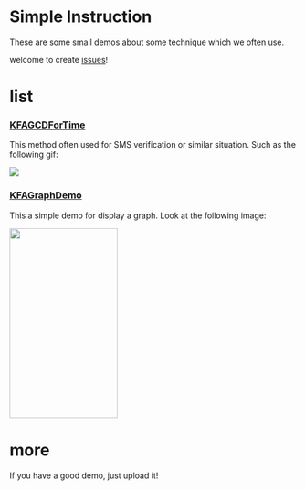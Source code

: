 # Simple Instruction
These are some small demos about some technique which we often use.

welcome to create [issues](https://github.com/KFAaron/KFADemoSet/issues)!

# list
### [KFAGCDForTime](https://github.com/KFAaron/KFADemoSet/tree/master/KFAGCDForTime)
This method often used for SMS verification or similar situation. Such as the following gif:

![](https://github.com/KFAaron/KFADemoSet/raw/master/gifPicture/timer.gif)

### [KFAGraphDemo](https://github.com/KFAaron/KFADemoSet/tree/master/KFAGraphDemo)
This a simple demo for display a graph. Look at the following image:

<img src="https://github.com/KFAaron/KFADemoSet/raw/master/gifPicture/graph.png" width="189" height="333"/>

# more
If you have a good demo, just upload it!

